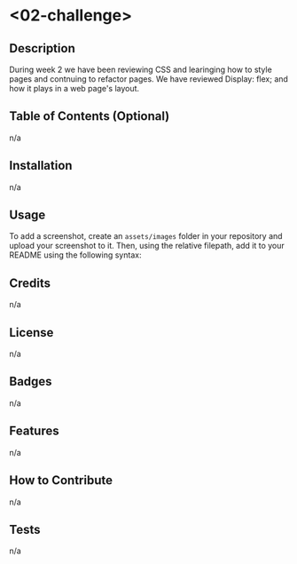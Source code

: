 # <02-challenge>

## Description

During week 2 we have been reviewing CSS and learinging how to style pages and contnuing to refactor pages. We have reviewed Display: flex; and how it plays in a web page's layout.

## Table of Contents (Optional)

n/a

## Installation

n/a

## Usage


To add a screenshot, create an `assets/images` folder in your repository and upload your screenshot to it. Then, using the relative filepath, add it to your README using the following syntax:


## Credits

n/a

## License

n/a

## Badges

n/a

## Features

n/a

## How to Contribute

n/a

## Tests

n/a